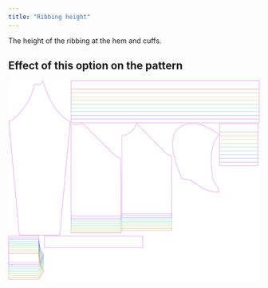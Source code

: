 ```yaml
---
title: "Ribbing height"
---
```


The height of the ribbing at the hem and cuffs.

## Effect of this option on the pattern

![This image shows the effect of this option by superimposing several variants that have a different value for this option](hugo_ribbingheight_sample.svg "Effect of this option on the pattern")
